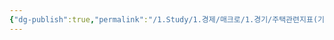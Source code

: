 ```yaml
---
{"dg-publish":true,"permalink":"/1.Study/1.경제/매크로/1.경기/주택관련지표(기존주택판매,주택착공승인)/신규주택판매/","created":"2024-12-24T11:53:02.596+09:00","updated":"2025-06-03T20:07:19.708+09:00"}
---
```


